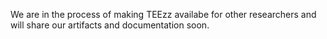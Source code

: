 We are in the process of making TEEzz availabe for other researchers and will
share our artifacts and documentation soon.

